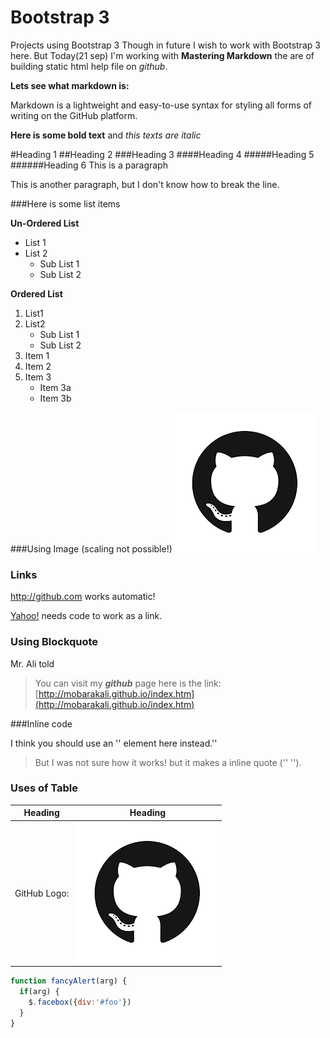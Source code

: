 # Bootstrap 3
Projects using Bootstrap 3
Though in future I wish to work with Bootstrap 3 here. But Today(21 sep)
I'm working with **Mastering Markdown** the are of building static html
help file on *github*.

**Lets see what markdown is:**

Markdown is a lightweight and easy-to-use syntax for styling all forms of
writing on the GitHub platform.

**Here is some bold text** and *this texts are italic*

#Heading 1
##Heading 2
###Heading 3
####Heading 4
#####Heading 5
######Heading 6
This is a paragraph

This is another paragraph, but I don't know how to
break the line.

###Here is some list items

**Un-Ordered List**
* List 1
* List 2
    * Sub List 1
    * Sub List 2

**Ordered List**

1. List1
2. List2
    * Sub List 1
    * Sub List 2
1. Item 1
2. Item 2
3. Item 3
   * Item 3a
   * Item 3b

###Using Image (scaling not possible!)
![Image Title](/images/logo.png)

### Links

http://github.com works automatic!

[Yahoo!](http://yahoo.com) needs code to work as a link.


### Using Blockquote
Mr. Ali told
>You can visit my ***github*** page here is the link:
>[http://mobarakali.github.io/index.htm](http://mobarakali.github.io/index.htm)

###Inline code

I think you should use an
'<addr>' element here instead.'<addr>'
> But I was not sure how it works! but it makes a inline quote ('<addr>'  '<addr>').


### Uses of Table

Heading      | Heading
------------ | -------------------------------
GitHub Logo: |![GitHub Logo](/images/logo.png)


```javascript
function fancyAlert(arg) {
  if(arg) {
    $.facebox({div:'#foo'})
  }
}
```


